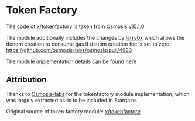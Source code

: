 # Token Factory

The code of x/tokenfactory is taken from Osmosis [v15.1.0](https://github.com/osmosis-labs/osmosis/releases/tag/v15.1.0)

The module additionally includes the changes by [larry0x](https://github.com/larry0x) which allows the denom creation to consume gas if denom creation fee is set to zero. https://github.com/osmosis-labs/osmosis/pull/4983

The module implementation details can be found [here](https://github.com/osmosis-labs/osmosis/blob/v15.1.0/x/tokenfactory/README.md)


## Attribution
Thanks to [Osmosis-labs](https://github.com/osmosis-labs) for the tokenfactory module implementation, which was largely extracted as-is to be included in Stargaze.


Original source of token factory module: [x/tokenfactory](https://github.com/osmosis-labs/osmosis/blob/v15.1.0/x/tokenfactory/README.md)